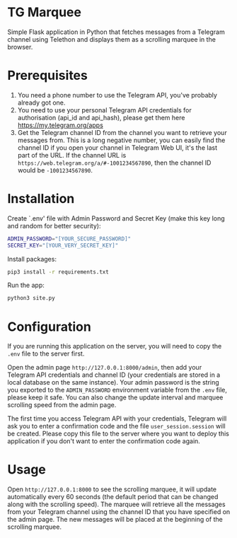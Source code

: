# TG Marquee

Simple Flask application in Python that fetches messages from a Telegram channel using Telethon and displays them as a scrolling marquee in the browser.

# Prerequisites

1. You need a phone number to use the Telegram API, you've probably already got one.
2. You need to use your personal Telegram API credentials for authorisation (api_id and api_hash), please get them here https://my.telegram.org/apps
3. Get the Telegram channel ID from the channel you want to retrieve your messages from. This is a long negative number, you can easily find the channel ID if you open your channel in Telegram Web UI, it's the last part of the URL. If the channel URL is `https://web.telegram.org/a/#-1001234567890`, then the channel ID would be `-1001234567890`.

# Installation

Create `.env' file with Admin Password and Secret Key (make this key long and random for better security):
```sh
ADMIN_PASSWORD="[YOUR_SECURE_PASSWORD]"
SECRET_KEY="[YOUR_VERY_SECRET_KEY]"
```

Install packages:
```sh
pip3 install -r requirements.txt
```

Run the app:
```sh
python3 site.py
```

# Configuration

If you are running this application on the server, you will need to copy the `.env` file to the server first.

Open the admin page `http://127.0.0.1:8000/admin`, then add your Telegram API credentials and channel ID (your credentials are stored in a local database on the same instance). Your admin password is the string you exported to the `ADMIN_PASSWORD` environment variable from the `.env` file, please keep it safe. You can also change the update interval and marquee scrolling speed from the admin page.

The first time you access Telegram API with your credentials, Telegram will ask you to enter a confirmation code and the file `user_session.session` will be created. Please copy this file to the server where you want to deploy this application if you don't want to enter the confirmation code again.

# Usage

Open `http://127.0.0.1:8000` to see the scrolling marquee, it will update automatically every 60 seconds (the default period that can be changed along with the scrolling speed). The marquee will retrieve all the messages from your Telegram channel using the channel ID that you have specified on the admin page. The new messages will be placed at the beginning of the scrolling marquee.